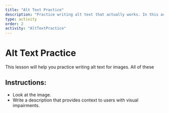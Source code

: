 ```yaml
---
title: "Alt Text Practice"
description: "Practice writing alt text that actually works. In this activity, you’ll look at images in context and write helpful, accurate descriptions for users who can’t see them."
type: activity
order: 2
activity: "AltTextPractice"
---
```

<!-- have them guess based on bad alt text -->
<!-- maybe do all three? it's probably what they need the most practice with. -->

# Alt Text Practice

This lesson will help you practice writing alt text for images. All of these 

## Instructions:
- Look at the image.
- Write a description that provides context to users with visual impairments.